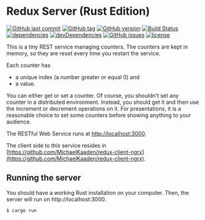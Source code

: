 # Redux Server (Rust Edition)

[![GitHub last commit](https://img.shields.io/github/last-commit/MichaelKaaden/redux-server-rust.svg)](https://github.com/MichaelKaaden/redux-server-rust/commits/master)
[![GitHub tag](https://img.shields.io/github/tag/MichaelKaaden/redux-server-rust.svg)](https://github.com/MichaelKaaden/redux-server-rust/releases)
[![GitHub version](https://img.shields.io/github/package-json/v/MichaelKaaden/redux-server-rust.svg)](https://github.com/MichaelKaaden/redux-server-rust/blob/master/package.json)
[![Build Status](https://travis-ci.com/MichaelKaaden/redux-server-rust.svg?branch=master)](https://travis-ci.com/MichaelKaaden/redux-server-rust)
[![dependencies](https://img.shields.io/david/MichaelKaaden/redux-server-rust.svg)](https://david-dm.org/MichaelKaaden/redux-server-rust)
[![devDependencies](https://img.shields.io/david/dev/MichaelKaaden/redux-server-rust.svg)](https://david-dm.org/MichaelKaaden/redux-server-rust?type=dev)
[![GitHub issues](https://img.shields.io/github/issues/MichaelKaaden/redux-server-rust.svg)](https://github.com/MichaelKaaden/redux-server-rust/issues)
[![license](https://img.shields.io/github/license/MichaelKaaden/redux-server-rust.svg)](https://github.com/MichaelKaaden/redux-server-rust)

This is a tiny REST service managing counters. The counters
are kept in memory, so they are reset every time you restart
the service.

Each counter has
- a unique index (a number greater or equal 0) and
- a value.

You can either get or set a counter. Of course, you shouldn't
set any counter in a distributed environment. Instead, you
should get it and then use the increment or decrement operations
on it. For presentations, it is a reasonable choice to set
some counters before showing anything to your audience.

The RESTful Web Service runs at [http://localhost:3000](http://localhost:3000).

The client side to this service resides in
[https://github.com/MichaelKaaden/redux-client-ngrx](https://github.com/MichaelKaaden/redux-client-ngrx).

## Running the server

You should have a working Rust installation on your computer.
Then, the server will run on http://localhost:3000.

```bash
$ cargo run
```
